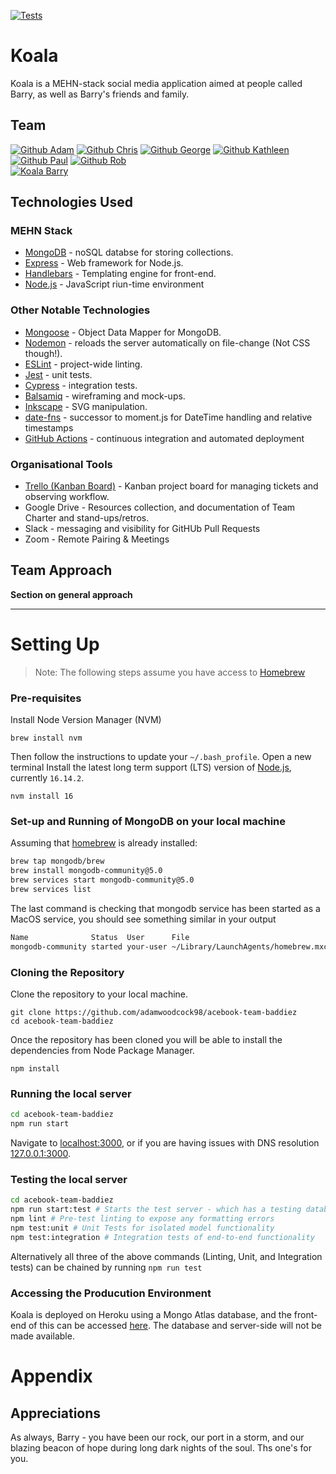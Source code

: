 [![Tests](https://github.com/adamwoodcock98/acebook-team-baddiez/actions/workflows/tests.yml/badge.svg)](https://github.com/adamwoodcock98/acebook-team-baddiez/actions/workflows/tests.yml)

# Koala

Koala is a MEHN-stack social media application aimed at people called Barry, as well as Barry's friends and family.

## Team

[![Github Adam](https://img.shields.io/static/v1?label=GitHub&message=Adam%20Woodcock&color=informational&logo=github)](https://github.com/adamwoodcock98)
[![Github Chris](<https://img.shields.io/static/v1?label=GitHub&message=Chris%20Lovell%20(BSc)&color=informational&logo=github>)](https://github.com/clovellbsc)
[![Github George](https://img.shields.io/static/v1?label=GitHub&message=George%20Hett&color=informational&logo=github)](https://github.com/george-h-h)
[![Github Kathleen](https://img.shields.io/static/v1?label=GitHub&message=Kathleen%20Ly&color=informational&logo=github)](https://github.com/heykathl)
[![Github Paul](https://img.shields.io/static/v1?label=GitHub&message=Paul%20Kilgarriff&color=informational&logo=github)](https://github.com/PKilgarriff)
[![Github Rob](https://img.shields.io/static/v1?label=GitHub&message=Rob%20Oman&color=informational&logo=github)](https://github.com/r94o)
<br>[![Koala Barry](https://img.shields.io/static/v1?label=Koala&message=Barry&color=blueviolet)](https://koala-acebook.herokuapp.com/)

## Technologies Used

### MEHN Stack

- [MongoDB](https://www.mongodb.com/) - noSQL databse for storing collections.
- [Express](https://expressjs.com/) - Web framework for Node.js.
- [Handlebars](https://handlebarsjs.com/) - Templating engine for front-end.
- [Node.js](https://nodejs.dev/) - JavaScript riun-time environment

### Other Notable Technologies

- [Mongoose](https://mongoosejs.com) - Object Data Mapper for MongoDB.
- [Nodemon](https://nodemon.io/) - reloads the server automatically on file-change (Not CSS though!).
- [ESLint](https://eslint.org) - project-wide linting.
- [Jest](https://jestjs.io/) - unit tests.
- [Cypress](https://www.cypress.io/) - integration tests.
- [Balsamiq](https://balsamiq.com/) - wireframing and mock-ups.
- [Inkscape](https://inkscape.org/) - SVG manipulation.
- [date-fns](https://date-fns.org/) - successor to moment.js for DateTime handling and relative timestamps
- [GitHub Actions](https://github.com/features/actions) - continuous integration and automated deployment

### Organisational Tools

- [Trello (Kanban Board)](https://trello.com/b/P8lEsvZe/acebook) - Kanban project board for managing tickets and observing workflow.
- Google Drive - Resources collection, and documentation of Team Charter and stand-ups/retros.
- Slack - messaging and visibility for GitHUb Pull Requests
- Zoom - Remote Pairing & Meetings

## Team Approach

**Section on general approach**

---

# Setting Up

> Note: The following steps assume you have access to [Homebrew](https://brew.sh/)

### Pre-requisites

Install Node Version Manager (NVM)

```
brew install nvm
```

Then follow the instructions to update your `~/.bash_profile`.
Open a new terminal
Install the latest long term support (LTS) version of [Node.js](https://nodejs.org/en/), currently `16.14.2`.

```
nvm install 16
```

### Set-up and Running of MongoDB on your local machine

Assuming that [homebrew](https://brew.sh/) is already installed:

```zsh
brew tap mongodb/brew
brew install mongodb-community@5.0
brew services start mongodb-community@5.0
brew services list
```

The last command is checking that mongodb service has been started as a MacOS service, you should see something similar in your output

```zsh
Name              Status  User      File
mongodb-community started your-user ~/Library/LaunchAgents/homebrew.mxcl.mongodb-community.plist
```

### Cloning the Repository

Clone the repository to your local machine.

```
git clone https://github.com/adamwoodcock98/acebook-team-baddiez
cd acebook-team-baddiez
```

Once the repository has been cloned you will be able to install the dependencies from Node Package Manager.

```
npm install
```

### Running the local server

```zsh
cd acebook-team-baddiez
npm run start
```

Navigate to [localhost:3000](http://localhost:3000), or if you are having issues with DNS resolution [127.0.0.1:3000](http://127.0.0.1:3000).

### Testing the local server

```bash
cd acebook-team-baddiez
npm run start:test # Starts the test server - which has a testing database so as not to interfere with devor production databases
npm lint # Pre-test linting to expose any formatting errors
npm test:unit # Unit Tests for isolated model functionality
npm test:integration # Integration tests of end-to-end functionality
```

Alternatively all three of the above commands (Linting, Unit, and Integration tests) can be chained by running `npm run test`

### Accessing the Producution Environment

Koala is deployed on Heroku using a Mongo Atlas database, and the front-end of this can be accessed [here](https://koala-acebook.herokuapp.com).
The database and server-side will not be made available.

# Appendix

## Appreciations

As always, Barry - you have been our rock, our port in a storm, and our blazing beacon of hope during long dark nights of the soul. Ths one's for you.
